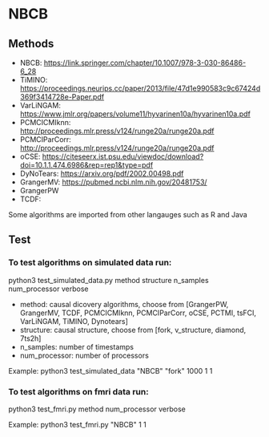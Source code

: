 # NBCB

## Methods

* NBCB: https://link.springer.com/chapter/10.1007/978-3-030-86486-6_28
* TiMINO: https://proceedings.neurips.cc/paper/2013/file/47d1e990583c9c67424d369f3414728e-Paper.pdf
* VarLiNGAM: https://www.jmlr.org/papers/volume11/hyvarinen10a/hyvarinen10a.pdf
* PCMCICMIknn: http://proceedings.mlr.press/v124/runge20a/runge20a.pdf
* PCMCIParCorr: http://proceedings.mlr.press/v124/runge20a/runge20a.pdf
* oCSE: https://citeseerx.ist.psu.edu/viewdoc/download?doi=10.1.1.474.6986&rep=rep1&type=pdf
* DyNoTears: https://arxiv.org/pdf/2002.00498.pdf
* GrangerMV: https://pubmed.ncbi.nlm.nih.gov/20481753/
* GrangerPW
* TCDF: 

Some algorithms are imported from other langauges such as R and Java


## Test

### To test algorithms on simulated data run:
python3 test_simulated_data.py method structure n_samples num_processor verbose

* method: causal dicovery algorithms, choose from [GrangerPW, GrangerMV, TCDF, PCMCICMIknn, PCMCIParCorr, oCSE, PCTMI, tsFCI, VarLiNGAM, TiMINO, Dynotears]
* structure: causal structure, choose from [fork, v_structure, diamond, 7ts2h]
* n_samples: number of timestamps
* num_processor: number of processors 

Example: python3 test_simulated_data "NBCB" "fork" 1000 1 1

### To test algorithms on fmri data run:
python3 test_fmri.py method num_processor verbose

Example: python3 test_fmri.py "NBCB" 1 1
